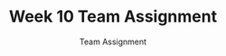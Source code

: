 ---
title: Week 10 Team Assignment
subtitle: Team Assignment
type: assignment
points: 200
week: "10"
---
